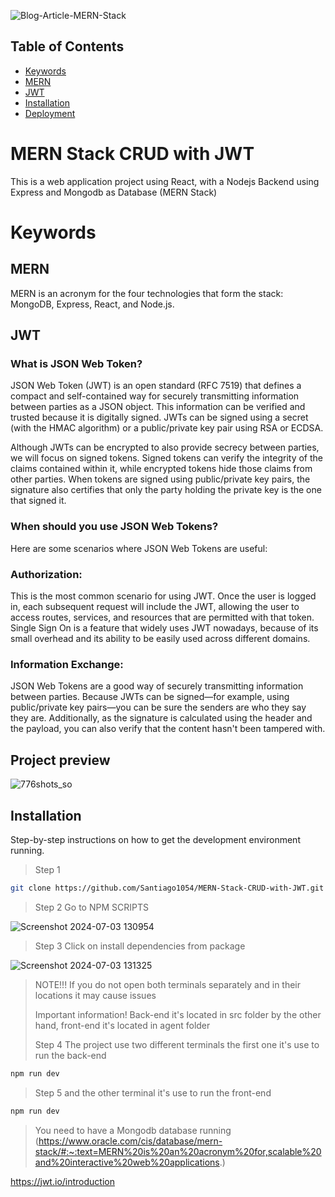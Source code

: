 ![Blog-Article-MERN-Stack](https://github.com/Santiago1054/MERN-Stack-CRUD-with-JWT/assets/170820106/4d5d033c-85b8-4f2f-8aae-05e1e1488394)

## Table of Contents


- [Keywords](#keywords)
- [MERN](#mern)
- [JWT](#jwt)
- [Installation](#installation)
- [Deployment](#deployment)
# MERN Stack CRUD with JWT


This is a web application project using React, with a Nodejs Backend using Express and Mongodb as Database (MERN Stack) 
# Keywords

## MERN

MERN is an acronym for the four technologies that form the stack: MongoDB, Express, React, and Node.js. 

## JWT

### What is JSON Web Token?

JSON Web Token (JWT) is an open standard (RFC 7519) that defines a compact and self-contained way for securely transmitting information between parties as a JSON object. This information can be verified and trusted because it is digitally signed. JWTs can be signed using a secret (with the HMAC algorithm) or a public/private key pair using RSA or ECDSA.

Although JWTs can be encrypted to also provide secrecy between parties, we will focus on signed tokens. Signed tokens can verify the integrity of the claims contained within it, while encrypted tokens hide those claims from other parties. When tokens are signed using public/private key pairs, the signature also certifies that only the party holding the private key is the one that signed it.

### When should you use JSON Web Tokens?
Here are some scenarios where JSON Web Tokens are useful:

### Authorization:
This is the most common scenario for using JWT. Once the user is logged in, each subsequent request will include the JWT, allowing the user to access routes, services, and resources that are permitted with that token. Single Sign On is a feature that widely uses JWT nowadays, because of its small overhead and its ability to be easily used across different domains.

### Information Exchange: 
JSON Web Tokens are a good way of securely transmitting information between parties. Because JWTs can be signed—for example, using public/private key pairs—you can be sure the senders are who they say they are. Additionally, as the signature is calculated using the header and the payload, you can also verify that the content hasn't been tampered with.

## Project preview
![776shots_so](https://github.com/Santiago1054/MERN-Stack-CRUD-with-JWT/assets/170820106/002654a4-9703-41a9-bdec-3393ccf8556d)



## Installation

Step-by-step instructions on how to get the development environment running.
> Step 1
```sh
git clone https://github.com/Santiago1054/MERN-Stack-CRUD-with-JWT.git
```
> Step 2 Go to  NPM SCRIPTS
> 
![Screenshot 2024-07-03 130954](https://github.com/Santiago1054/MERN-Stack-CRUD-with-JWT/assets/170820106/053d246a-018b-47ed-9195-16520b02f5e8)
> Step 3 Click on install dependencies from package
> 
![Screenshot 2024-07-03 131325](https://github.com/Santiago1054/MERN-Stack-CRUD-with-JWT/assets/170820106/168f2afd-3ac7-4563-aa7c-66e2fd886dae)
> NOTE!!! If you do not open both terminals separately and in their locations it may cause issues
> 
> Important information! Back-end it's located in src folder by the other hand, front-end it's located in agent folder
> 
>Step 4 The project use two different terminals the first one it's use to run the back-end
```sh
npm run dev
```
>Step 5 and the other terminal it's use to run the front-end
```sh
npm run dev
```

> You need to have a Mongodb database running
(https://www.oracle.com/cis/database/mern-stack/#:~:text=MERN%20is%20an%20acronym%20for,scalable%20and%20interactive%20web%20applications.)

https://jwt.io/introduction
